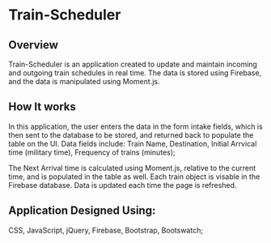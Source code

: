 # Train-Scheduler

## Overview

Train-Scheduler is an application created to update and maintain incoming and outgoing train schedules in real time. The data is stored using Firebase, and the data is manipulated using Moment.js. 

## How It works

In this application, the user enters the data in the form intake fields, which is then sent to the database to be stored, and returned back to populate the table on the UI. 
Data fields include: Train Name,
                     Destination,
                     Initial Arrvical time (military time),
                     Frequency of trains (minutes);
  
The Next Arrival time is calculated using Moment.js, relative to the current time, and is populated in the table as well. 
Each train object is visable in the Firebase database. Data is updated each time the page is refreshed. 

## Application Designed Using:
  CSS, 
  JavaScript, 
  jQuery, 
  Firebase, 
  Bootstrap,
  Bootswatch;
